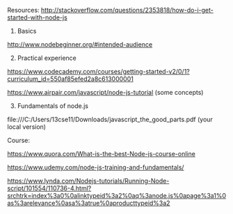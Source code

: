 Resources: http://stackoverflow.com/questions/2353818/how-do-i-get-started-with-node-js

1) Basics

http://www.nodebeginner.org/#intended-audience

2) Practical experience

https://www.codecademy.com/courses/getting-started-v2/0/1?curriculum_id=550af85efed2a8c613000001

https://www.airpair.com/javascript/node-js-tutorial (some concepts)

3) Fundamentals of node.js

file:///C:/Users/13cse11/Downloads/javascript_the_good_parts.pdf (your local version)


Course:

https://www.quora.com/What-is-the-best-Node-js-course-online

https://www.udemy.com/node-js-training-and-fundamentals/

https://www.lynda.com/Nodejs-tutorials/Running-Node-script/101554/110736-4.html?srchtrk=index%3a0%0alinktypeid%3a2%0aq%3anode.js%0apage%3a1%0as%3arelevance%0asa%3atrue%0aproducttypeid%3a2
